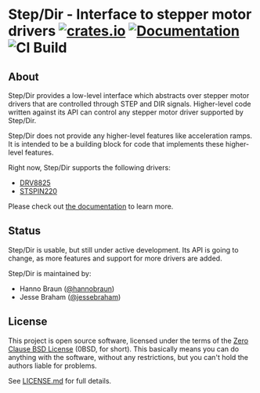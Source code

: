 # Step/Dir - Interface to stepper motor drivers [![crates.io](https://img.shields.io/crates/v/step-dir.svg)](https://crates.io/crates/step-dir) [![Documentation](https://docs.rs/step-dir/badge.svg)](https://docs.rs/step-dir) ![CI Build](https://github.com/braun-embedded/step-dir/workflows/CI%20Build/badge.svg)

## About

Step/Dir provides a low-level interface which abstracts over stepper motor drivers that are controlled through STEP and DIR signals. Higher-level code written against its API can control any stepper motor driver supported by Step/Dir.

Step/Dir does not provide any higher-level features like acceleration ramps. It is intended to be a building block for code that implements these higher-level features.

Right now, Step/Dir supports the following drivers:

- [DRV8825]
- [STSPIN220]

Please check out [the documentation](https://docs.rs/step-dir) to learn more.


## Status

Step/Dir is usable, but still under active development. Its API is going to change, as more features and support for more drivers are added.

Step/Dir is maintained by:

- Hanno Braun ([@hannobraun](https://github.com/hannobraun))
- Jesse Braham ([@jessebraham](https://github.com/jessebraham))


## License

This project is open source software, licensed under the terms of the [Zero Clause BSD License] (0BSD, for short). This basically means you can do anything with the software, without any restrictions, but you can't hold the authors liable for problems.

See [LICENSE.md] for full details.


[DRV8825]: https://www.ti.com/product/DRV8825
[STSPIN220]: https://www.st.com/en/motor-drivers/stspin220.html
[Zero Clause BSD License]: https://opensource.org/licenses/0BSD
[LICENSE.md]: https://github.com/braun-embedded/step-dir/blob/master/LICENSE.md
